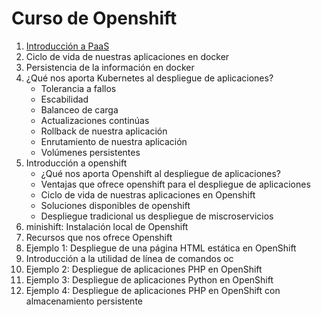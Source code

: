 # Curso de Openshift

1. [Introducción a PaaS](curso/u01)
2. Ciclo de vida de nuestras aplicaciones en docker
3. Persistencia de la información en docker
4. ¿Qué nos aporta Kubernetes al despliegue de aplicaciones?
    * Tolerancia a fallos
    * Escabilidad
    * Balanceo de carga
    * Actualizaciones continúas
    * Rollback de nuestra aplicación
    * Enrutamiento de nuestra aplicación
    * Volúmenes persistentes
5. Introducción a openshift
    * ¿Qué nos aporta Openshift al despliegue de aplicaciones?
    * Ventajas que ofrece openshift para el despliegue de aplicaciones
    * Ciclo de vida de nuestras aplicaciones en Openshift
    * Soluciones disponibles de openshift
    * Despliegue tradicional us despliegue de miscroservicios
6. minishift: Instalación local de Openshift
7. Recursos que nos ofrece Openshift
8. Ejemplo 1: Despliegue de una página HTML estática en OpenShift
9. Introducción a la utilidad de línea de comandos oc
10. Ejemplo 2: Despliegue de aplicaciones PHP en OpenShift
11. Ejemplo 3: Despliegue de aplicaciones Python en OpenShift
12. Ejemplo 4: Despliegue de aplicaciones PHP en OpenShift con almacenamiento persistente


